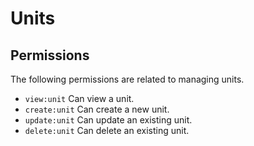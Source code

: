 # Units

## Permissions

The following permissions are related to managing units.

- `view:unit` Can view a unit.
- `create:unit` Can create a new unit.
- `update:unit` Can update an existing unit.
- `delete:unit` Can delete an existing unit.